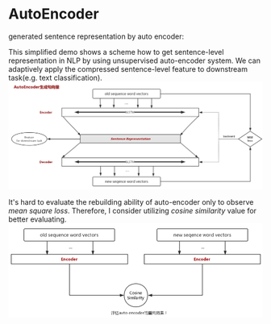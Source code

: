 # AutoEncoder
generated sentence representation by auto encoder:

This simplified demo shows a scheme how to get sentence-level representation in NLP by using unsupervised auto-encoder system. We can adaptively apply the compressed sentence-level feature to downstream task(e.g. text classification).
![](imgs/auto_encoder.png)

It's hard to evaluate the rebuilding ability of auto-encoder only to observe *mean square loss*. Therefore, I consider utilizing *cosine similarity* value for better evaluating.
![](imgs/cos_sim.png)
